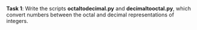**Task 1**: Write the scripts **octaltodecimal.py** and **decimaltooctal.py**, which convert numbers between the octal and decimal representations of integers.
